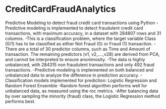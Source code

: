 # CreditCardFraudAnalytics
Predictive Modeling to detect fraud credit card transactions using Python
-Predictive modeling is implemented to detect fraudulent credit card transactions, with maximum accuracy, in a dataset with 284807 rows and 31 columns.
-This is a classification problem, where the target variable Class (0/1) has to be classified as either Not Fraud (0) or Fraud (1) transaction.
-There are a total of 30 predictor columns, such as Time and Amount of transaction. The remaining predictors (v1, v2,....,v28) are derived from PCA, and cannot be interpreted to ensure anonimosity.
-The data is highly unbalanced, with 284315 non fraudulent transactions and only 492 fraud transactions.
-Predictive modeling is implemented on both balanced and unbalanced data to analyze the difference in prediction accuracy.
-Classification models implemented for prediction: Logistic Regression and Random Forest Ensemble
-Random forest algorithm performs well for unbalanced data, as measured using the roc metrics.
-After balancing data by over sampling the minority (fraud) class, the Logistic Regression method performs best.
